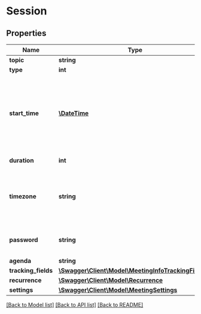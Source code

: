 # Session

## Properties
Name | Type | Description | Notes
------------ | ------------- | ------------- | -------------
**topic** | **string** | Meeting topic | [optional] 
**type** | **int** | Meeting Type | [optional] 
**start_time** | [**\DateTime**](\DateTime.md) | Meeting start time. When using a format like \&quot;yyyy-MM-dd&#39;T&#39;HH:mm:ss&#39;Z&#39;\&quot;, always use GMT time. When using a format like \&quot;yyyy-MM-dd&#39;T&#39;HH:mm:ss\&quot;, you should use local time and you will need to specify the time zone. Only used for scheduled meetings and recurring meetings with fixed time. | [optional] 
**duration** | **int** | Meeting duration (minutes). Used for scheduled meetings only | [optional] 
**timezone** | **string** | Timezone to format start_time. For example, \&quot;America/Los_Angeles\&quot;. For scheduled meetings only. Please reference our [timezone](#timezones) list for supported timezones and their formats. | [optional] 
**password** | **string** | Password to join the meeting. Password may only contain the following characters: [a-z A-Z 0-9 @ - _ *]. Max of 10 characters. | [optional] 
**agenda** | **string** | Meeting description | [optional] 
**tracking_fields** | [**\Swagger\Client\Model\MeetingInfoTrackingFields[]**](MeetingInfoTrackingFields.md) | Tracking fields | [optional] 
**recurrence** | [**\Swagger\Client\Model\Recurrence**](Recurrence.md) |  | [optional] 
**settings** | [**\Swagger\Client\Model\MeetingSettings**](MeetingSettings.md) |  | [optional] 

[[Back to Model list]](../README.md#documentation-for-models) [[Back to API list]](../README.md#documentation-for-api-endpoints) [[Back to README]](../README.md)


